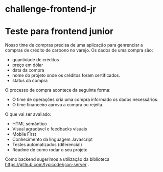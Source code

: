 # challenge-frontend-jr
# Teste para frontend junior

Nosso time de compras precisa de uma aplicação para genrenciar a compras de crédito de carbono no varejo.
Os dados de uma compra são:
- quantidade de créditos
- preço em dólar
- data da compra
- nome do projeto onde os créditos foram certificados.
- status da compra

O processo de compra acontece da seguinte forma:
- O time de operações cria uma compra informado os dados necessários.
- O time financeiro aprova a compra ou rejeita.

O que vai ser avaliado:
- HTML semântico
- Visual agradável e feedbacks visuais
- Mobile First
- Conhecimento da linguagem Javascript
- Testes automatizados (diferencial)
- Readme de como rodar o seu projeto

Como backend sugerimos a utilização da biblioteca https://github.com/typicode/json-server
.
